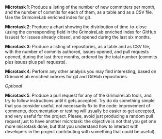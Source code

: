 **Microtask 1**: Produce a listing of the number of new committers per month, and the number of commits for each of them, as a table and as a CSV file. Use the GrimoireLab enriched index for git.

**Microtask 2**: Produce a chart showing the distribution of time-to-close (using the corresponding field in the GrimoireLab enriched index for GitHub issues) for issues already closed, and opened during the last six months.

**Microtask 3**: Produce a listing of repositories, as a table and as CSV file, with the number of commits authored, issues opened, and pull requests opened, during the last three months, ordered by the total number (commits plus issues plus pull requests).

**Microtask 4**: Perform any other analysis you may find interesting, based on GrimoireLab enriched indexes for git and GitHub repositories.

*Optional*

**Microtask 5**: Produce a pull request for any of the GrimoireLab tools, and try to follow instructions until it gets accepted. Try do do something simple that you consider useful, not necessarily fix to the code: improvement of comments, documentation or testing will usually be easier to get accepted, and very useful for the project. Please, avoid just producing a random pull request just to have another microtask: the objective is not that you get one more microtask done, but that you understand how to interact with developers in the project contributing with something that could be useful).